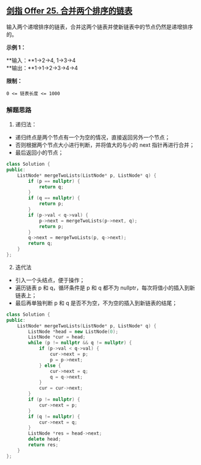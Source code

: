 ## [剑指 Offer 25. 合并两个排序的链表](https://leetcode.cn/problems/he-bing-liang-ge-pai-xu-de-lian-biao-lcof/)

输入两个递增排序的链表，合并这两个链表并使新链表中的节点仍然是递增排序的。

**示例 1：**

**输入：**1->2->4, 1->3->4  
**输出：**1->1->2->3->4->4

**限制：**

`0 <= 链表长度 <= 1000`

### 解题思路

1. 递归法：
- 递归终点是两个节点有一个为空的情况，直接返回另外一个节点；
- 否则根据两个节点大小进行判断，并将值大的与小的 next 指针再进行合并；
- 最后返回小的节点；

```cpp
class Solution {
public:
    ListNode* mergeTwoLists(ListNode* p, ListNode* q) {
        if (p == nullptr) {
            return q;
        }
        if (q == nullptr) {
            return p;
        }
        if (p->val < q->val) {
            p->next = mergeTwoLists(p->next, q);
            return p;
        } 
        q->next = mergeTwoLists(p, q->next);
        return q;
    }
};
```

2. 迭代法
- 引入一个头结点，便于操作；
- 遍历链表 p 和 q，循环条件是 p 和 q 都不为 nullptr，每次将值小的插入到新链表上；
- 最后再单独判断 p 和 q 是否不为空，不为空的插入到新链表的结尾；

```cpp
class Solution {
public:
    ListNode* mergeTwoLists(ListNode* p, ListNode* q) {
        ListNode *head = new ListNode(0);
        ListNode *cur = head;
        while (p != nullptr && q != nullptr) {
            if (p->val < q->val) {
                cur->next = p;
                p = p->next;
            } else {
                cur->next = q;
                q = q->next;
            }
            cur = cur->next;
        }
        if (p != nullptr) {
            cur->next = p;
        }
        if (q != nullptr) {
            cur->next = q;
        }
        ListNode *res = head->next;
        delete head;
        return res;
    }
};
```